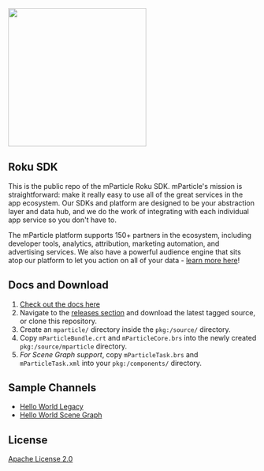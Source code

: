<img src="http://static.mparticle.com/sdk/logo.svg" width="280">

## Roku SDK

This is the public repo of the mParticle Roku SDK. mParticle's mission is straightforward: make it really easy to use all of the great services in the app ecosystem. Our SDKs and platform are designed to be your abstraction layer and data hub, and we do the work of integrating with each individual app service so you don't have to.

The mParticle platform supports 150+ partners in the ecosystem, including developer tools, analytics, attribution, marketing automation, and advertising services. We also have a powerful audience engine that sits atop our platform to let you action on all of your data - [learn more here](https://www.mparticle.com)!

## Docs and Download

1. [Check out the docs here](http://docs.mparticle.com/developers/sdk/roku/getting-started/)
2. Navigate to the [releases section](https://github.com/mParticle/mparticle-roku-sdk/releases) and download the latest tagged source, or clone this repository.
3. Create an `mparticle/` directory inside the `pkg:/source/` directory.
4. Copy `mParticleBundle.crt` and `mParticleCore.brs` into the newly created `pkg:/source/mparticle` directory.
5. *For Scene Graph support*, copy `mParticleTask.brs` and `mParticleTask.xml` into your `pkg:/components/` directory.

## Sample Channels

- [Hello World Legacy](https://github.com/mParticle/mparticle-roku-sdk/tree/master/example-legacy-sdk)
- [Hello World Scene Graph](https://github.com/mParticle/mparticle-roku-sdk/tree/master/example-legacy-sdk)

## License

[Apache License 2.0](http://www.apache.org/licenses/LICENSE-2.0)
